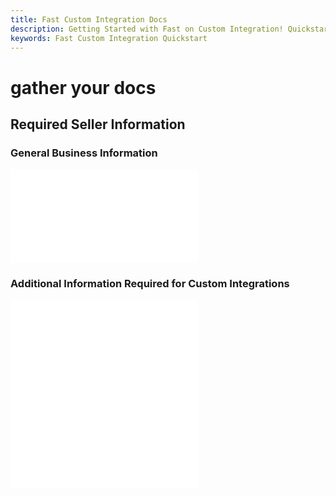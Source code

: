 ```yaml
---
title: Fast Custom Integration Docs
description: Getting Started with Fast on Custom Integration! Quickstart
keywords: Fast Custom Integration Quickstart
---
```


# gather your docs

## Required Seller Information

### General Business Information

<embed src="/reusables/seller-docs/_required-seller-information.md" />

### Additional Information Required for Custom Integrations

<embed src="/reusables/seller-docs/_platform_custom-integration_requirements.md" />

<embed src="/reusables/seller-docs/_platform_attention_seller_onboarding_credentials_same_session_requirement.md" />
